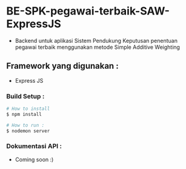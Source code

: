 # BE-SPK-pegawai-terbaik-SAW-ExpressJS
* Backend untuk aplikasi Sistem Pendukung Keputusan penentuan pegawai terbaik menggunakan metode Simple Additive Weighting

## Framework yang digunakan :
* Express JS

### Build Setup :
```bash
# How to install
$ npm install

# How to run :
$ nodemon server
```

### Dokumentasi API :
* Coming soon :)
